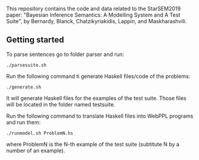 
This repository contains the code and data related to the StarSEM2019 paper: "Bayesian Inference Semantics: A Modelling System and A Test Suite", by Bernardy, Blanck, Chatzikyriakidis, Lappin, and Maskharashvili.


## Getting started
 To parse sentences go to folder parser and run:
```
./parsesuite.sh
```
Run the following command ti generate Haskell files/code of the problems:
```
./generate.sh
```

It will generate Haskell files for the examples of the test suite. Those files will be
located in the folder named testsuite.

Run the following command to translate Haskell files into WebPPL programs and run them:
 ```
./runmodel.sh ProblemN.hs
```

where ProblemN is the N-th example of the test suite (subtitute N by a number of an example).
